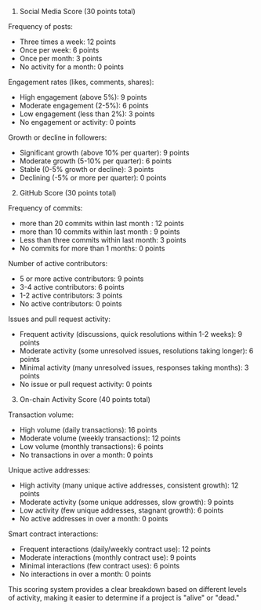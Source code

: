 1. Social Media Score (30 points total)

Frequency of posts:

- Three times a week: 12 points
- Once per week: 6 points
- Once per month: 3 points
- No activity for a month: 0 points

Engagement rates (likes, comments, shares):

- High engagement (above 5%): 9 points
- Moderate engagement (2-5%): 6 points
- Low engagement (less than 2%): 3 points
- No engagement or activity: 0 points

Growth or decline in followers:

- Significant growth (above 10% per quarter): 9 points
- Moderate growth (5-10% per quarter): 6 points
- Stable (0-5% growth or decline): 3 points
- Declining (-5% or more per quarter): 0 points

2. GitHub Score (30 points total)

Frequency of commits:

- more than 20 commits within last month : 12 points
- more than 10 commits within last month  : 9 points
- Less than three commits within last month: 3 points
- No commits for more than 1 months: 0 points

Number of active contributors:

- 5 or more active contributors: 9 points
- 3-4 active contributors: 6 points
- 1-2 active contributors: 3 points
- No active contributors: 0 points

Issues and pull request activity:

- Frequent activity (discussions, quick resolutions within 1-2 weeks): 9 points
- Moderate activity (some unresolved issues, resolutions taking longer): 6 points
- Minimal activity (many unresolved issues, responses taking months): 3 points
- No issue or pull request activity: 0 points

3. On-chain Activity Score (40 points total)

Transaction volume:

- High volume (daily transactions): 16 points
- Moderate volume (weekly transactions): 12 points
- Low volume (monthly transactions): 6 points
- No transactions in over a month: 0 points

Unique active addresses:

- High activity (many unique active addresses, consistent growth): 12 points
- Moderate activity (some unique addresses, slow growth): 9 points
- Low activity (few unique addresses, stagnant growth): 6 points
- No active addresses in over a month: 0 points

Smart contract interactions:

- Frequent interactions (daily/weekly contract use): 12 points
- Moderate interactions (monthly contract use): 9 points
- Minimal interactions (few contract uses): 6 points
- No interactions in over a month: 0 points

This scoring system provides a clear breakdown based on different levels of activity, making it easier to determine if a project is "alive" or "dead."
